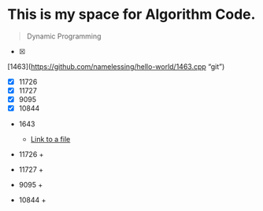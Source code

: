 # This is my space for Algorithm Code.


>Dynamic Programming 

- [x] 
[1463](https://github.com/namelessing/hello-world/1463.cpp “git”)
- [x] 11726
- [x] 11727
- [x] 9095
- [x] 10844

+ 1643 
  + [Link to a file](hello-world/1463)

+ 11726
  +
  
+ 11727
  +

+ 9095
  +

+ 10844
  +

